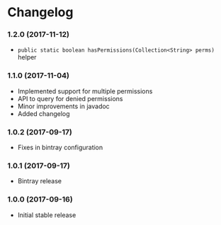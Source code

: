# Changelog

### 1.2.0 (2017-11-12)

* `public static boolean hasPermissions(Collection<String> perms)` helper

### 1.1.0 (2017-11-04)

* Implemented support for multiple permissions
* API to query for denied permissions
* Minor improvements in javadoc
* Added changelog

### 1.0.2 (2017-09-17)

* Fixes in bintray configuration

### 1.0.1 (2017-09-17)

* Bintray release

### 1.0.0 (2017-09-16)

* Initial stable release
